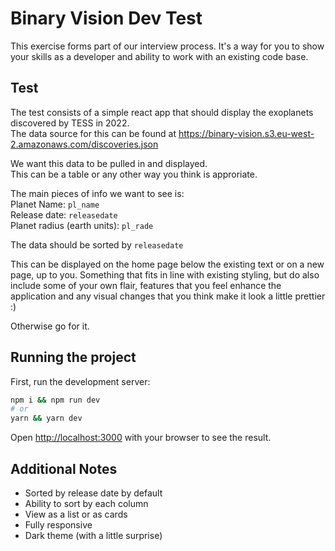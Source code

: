 # Binary Vision Dev Test

This exercise forms part of our interview process. It's a way for you to show
your skills as a developer and ability to work with an existing code base.

## Test
The test consists of a simple react app that should display the exoplanets 
discovered by TESS in 2022.  
The data source for this can be found at https://binary-vision.s3.eu-west-2.amazonaws.com/discoveries.json

We want this data to be pulled in and displayed.  
This can be a table or any other way you think is approriate.

The main pieces of info we want to see is:  
Planet Name: `pl_name`  
Release date: `releasedate`  
Planet radius (earth units): `pl_rade`

The data should be sorted by `releasedate`

This can be displayed on the home page below the existing text or on a new page, 
up to you. Something that fits in line with existing styling, but do also include some of your own flair, features that you feel enhance the application and any visual changes that you think make it look a little prettier :) 

Otherwise go for it.

## Running the project
First, run the development server:

```bash
npm i && npm run dev
# or
yarn && yarn dev
```

Open [http://localhost:3000](http://localhost:3000) with your browser to see the result.

## Additional Notes
- Sorted by release date by default
- Ability to sort by each column
- View as a list or as cards
- Fully responsive
- Dark theme (with a little surprise)

